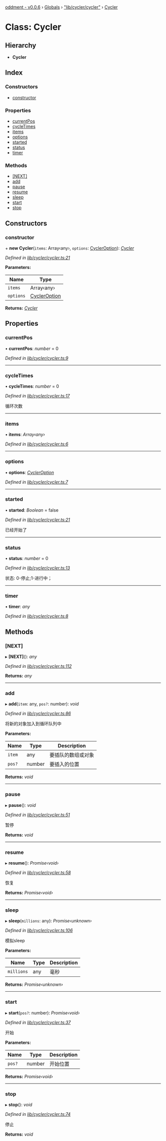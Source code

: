[oddment - v0.0.6](../README.md) › [Globals](../globals.md) › ["lib/cycler/cycler"](../modules/_lib_cycler_cycler_.md) › [Cycler](_lib_cycler_cycler_.cycler.md)

# Class: Cycler

## Hierarchy

* **Cycler**

## Index

### Constructors

* [constructor](_lib_cycler_cycler_.cycler.md#constructor)

### Properties

* [currentPos](_lib_cycler_cycler_.cycler.md#currentpos)
* [cycleTimes](_lib_cycler_cycler_.cycler.md#cycletimes)
* [items](_lib_cycler_cycler_.cycler.md#items)
* [options](_lib_cycler_cycler_.cycler.md#options)
* [started](_lib_cycler_cycler_.cycler.md#started)
* [status](_lib_cycler_cycler_.cycler.md#status)
* [timer](_lib_cycler_cycler_.cycler.md#timer)

### Methods

* [[NEXT]](_lib_cycler_cycler_.cycler.md#[next])
* [add](_lib_cycler_cycler_.cycler.md#add)
* [pause](_lib_cycler_cycler_.cycler.md#pause)
* [resume](_lib_cycler_cycler_.cycler.md#resume)
* [sleep](_lib_cycler_cycler_.cycler.md#sleep)
* [start](_lib_cycler_cycler_.cycler.md#start)
* [stop](_lib_cycler_cycler_.cycler.md#stop)

## Constructors

###  constructor

\+ **new Cycler**(`items`: Array‹any›, `options`: [CyclerOption](../interfaces/_lib_cycler_cycler_option_.cycleroption.md)): *[Cycler](_lib_cycler_cycler_.cycler.md)*

*Defined in [lib/cycler/cycler.ts:21](https://github.com/youkaisteve/oddment/blob/c5e52f1/lib/cycler/cycler.ts#L21)*

**Parameters:**

Name | Type |
------ | ------ |
`items` | Array‹any› |
`options` | [CyclerOption](../interfaces/_lib_cycler_cycler_option_.cycleroption.md) |

**Returns:** *[Cycler](_lib_cycler_cycler_.cycler.md)*

## Properties

###  currentPos

• **currentPos**: *number* = 0

*Defined in [lib/cycler/cycler.ts:9](https://github.com/youkaisteve/oddment/blob/c5e52f1/lib/cycler/cycler.ts#L9)*

___

###  cycleTimes

• **cycleTimes**: *number* = 0

*Defined in [lib/cycler/cycler.ts:17](https://github.com/youkaisteve/oddment/blob/c5e52f1/lib/cycler/cycler.ts#L17)*

循环次数

___

###  items

• **items**: *Array‹any›*

*Defined in [lib/cycler/cycler.ts:6](https://github.com/youkaisteve/oddment/blob/c5e52f1/lib/cycler/cycler.ts#L6)*

___

###  options

• **options**: *[CyclerOption](../interfaces/_lib_cycler_cycler_option_.cycleroption.md)*

*Defined in [lib/cycler/cycler.ts:7](https://github.com/youkaisteve/oddment/blob/c5e52f1/lib/cycler/cycler.ts#L7)*

___

###  started

• **started**: *Boolean* = false

*Defined in [lib/cycler/cycler.ts:21](https://github.com/youkaisteve/oddment/blob/c5e52f1/lib/cycler/cycler.ts#L21)*

已经开始了

___

###  status

• **status**: *number* = 0

*Defined in [lib/cycler/cycler.ts:13](https://github.com/youkaisteve/oddment/blob/c5e52f1/lib/cycler/cycler.ts#L13)*

状态: 0-停止;1-进行中；

___

###  timer

• **timer**: *any*

*Defined in [lib/cycler/cycler.ts:8](https://github.com/youkaisteve/oddment/blob/c5e52f1/lib/cycler/cycler.ts#L8)*

## Methods

###  [NEXT]

▸ **[NEXT]**(): *any*

*Defined in [lib/cycler/cycler.ts:112](https://github.com/youkaisteve/oddment/blob/c5e52f1/lib/cycler/cycler.ts#L112)*

**Returns:** *any*

___

###  add

▸ **add**(`item`: any, `pos?`: number): *void*

*Defined in [lib/cycler/cycler.ts:86](https://github.com/youkaisteve/oddment/blob/c5e52f1/lib/cycler/cycler.ts#L86)*

将新的对象加入到循环队列中

**Parameters:**

Name | Type | Description |
------ | ------ | ------ |
`item` | any | 要插队的数组或对象 |
`pos?` | number | 要插入的位置  |

**Returns:** *void*

___

###  pause

▸ **pause**(): *void*

*Defined in [lib/cycler/cycler.ts:51](https://github.com/youkaisteve/oddment/blob/c5e52f1/lib/cycler/cycler.ts#L51)*

暂停

**Returns:** *void*

___

###  resume

▸ **resume**(): *Promise‹void›*

*Defined in [lib/cycler/cycler.ts:58](https://github.com/youkaisteve/oddment/blob/c5e52f1/lib/cycler/cycler.ts#L58)*

恢复

**Returns:** *Promise‹void›*

___

###  sleep

▸ **sleep**(`millions`: any): *Promise‹unknown›*

*Defined in [lib/cycler/cycler.ts:106](https://github.com/youkaisteve/oddment/blob/c5e52f1/lib/cycler/cycler.ts#L106)*

模拟sleep

**Parameters:**

Name | Type | Description |
------ | ------ | ------ |
`millions` | any | 毫秒  |

**Returns:** *Promise‹unknown›*

___

###  start

▸ **start**(`pos?`: number): *Promise‹void›*

*Defined in [lib/cycler/cycler.ts:37](https://github.com/youkaisteve/oddment/blob/c5e52f1/lib/cycler/cycler.ts#L37)*

开始

**Parameters:**

Name | Type | Description |
------ | ------ | ------ |
`pos?` | number | 开始位置  |

**Returns:** *Promise‹void›*

___

###  stop

▸ **stop**(): *void*

*Defined in [lib/cycler/cycler.ts:74](https://github.com/youkaisteve/oddment/blob/c5e52f1/lib/cycler/cycler.ts#L74)*

停止

**Returns:** *void*
